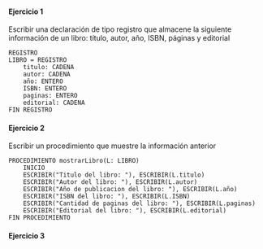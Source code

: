 #### Ejercicio 1
Escribir una declaración de tipo registro que almacene la siguiente información de un libro: título, autor, año, ISBN, páginas y editorial
```
REGISTRO
LIBRO = REGISTRO
	titulo: CADENA
	autor: CADENA
	año: ENTERO
	ISBN: ENTERO
	paginas: ENTERO
	editorial: CADENA
FIN REGISTRO
```
#### Ejercicio 2
Escribir un procedimiento que muestre la información anterior
```
PROCEDIMIENTO mostrarLibro(L: LIBRO)
	INICIO
	ESCRIBIR("Titulo del libro: "), ESCRIBIR(L.titulo)
	ESCRIBIR("Autor del libro: "), ESCRIBIR(L.autor)
	ESCRIBIR("Año de publicacion del libro: "), ESCRIBIR(L.año)
	ESCRIBIR("ISBN del libro: "), ESCRIBIR(L.ISBN)
	ESCRIBIR("Cantidad de paginas del libro: "), ESCRIBIR(L.paginas)
	ESCRIBIR("Editorial del libro: "), ESCRIBIR(L.editorial)
FIN PROCEDIMIENTO
```
#### Ejercicio 3
